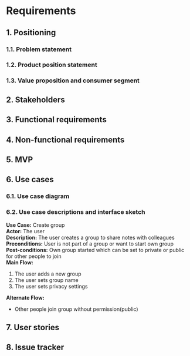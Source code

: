# Requirements

## 1. Positioning
### 1.1. Problem statement

### 1.2. Product position statement

### 1.3. Value proposition and consumer segment


## 2. Stakeholders


## 3. Functional requirements


## 4. Non-functional requirements


## 5. MVP


## 6. Use cases

### 6.1. Use case diagram

### 6.2. Use case descriptions and interface sketch
**Use Case:** Create group  
**Actor:** The user  
**Description:** The user creates a group to share notes with colleagues   
**Preconditions:** User is not part of a group or want to start own group   
**Post-conditions:** Own group started which can be set to private or public for other people to join  
**Main Flow:**
1. The user adds a new group
2. The user sets group name
3. The user sets privacy settings
  
**Alternate Flow:**
- Other people join group without permission(public)  

## 7. User stories


## 8. Issue tracker
